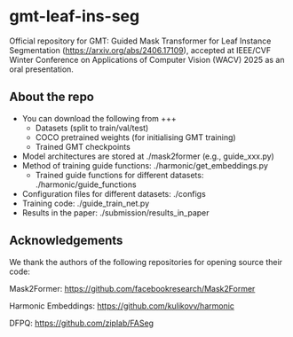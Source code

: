 # gmt-leaf-ins-seg
Official repository for GMT: Guided Mask Transformer for Leaf Instance Segmentation (https://arxiv.org/abs/2406.17109), accepted at IEEE/CVF Winter Conference on Applications of Computer Vision (WACV) 2025 as an oral presentation.

## About the repo
- You can download the following from +++
  - Datasets (split to train/val/test)
  - COCO pretrained weights (for initialising GMT training)
  - Trained GMT checkpoints
- Model architectures are stored at ./mask2former (e.g., guide_xxx.py)
- Method of training guide functions: ./harmonic/get_embeddings.py
  - Trained guide functions for different datasets: ./harmonic/guide_functions
- Configuration files for different datasets: ./configs
- Training code: ./guide_train_net.py
- Results in the paper: ./submission/results_in_paper

## Acknowledgements
We thank the authors of the following repositories for opening source their code:

Mask2Former: https://github.com/facebookresearch/Mask2Former

Harmonic Embeddings: https://github.com/kulikovv/harmonic

DFPQ: https://github.com/ziplab/FASeg
